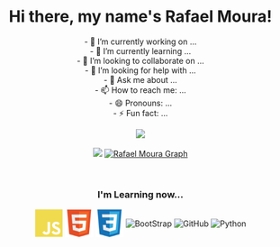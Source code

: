 <div>
  <h1 align="center">
    Hi there, my name's Rafael Moura!
  </h1>

  <p align="center">
   - 🔭 I’m currently working on ... <br>
- 🌱 I’m currently learning ... <br>
- 👯 I’m looking to collaborate on ... <br>
- 🤔 I’m looking for help with ... <br>
- 💬 Ask me about ... <br>
- 📫 How to reach me: ... <br>
- 😄 Pronouns: ... <br>
- ⚡ Fun fact: ... <br>
  </p>
  
</div>

<div align="center">
  <img src="https://github-readme-stats-git-masterrstaa-rickstaa.vercel.app/api?username=rafaelmoura23&theme=blue"/>   
</div>

<p align="center">
   <img src="https://github-profile-trophy.vercel.app/?username=rafaelmoura23&theme=dracula&row=2&no-bg=true&column=3&margin-w=15&margin-h=15" />
  <a href="https://github.com/ashutosh00710/github-readme-activity-graph"><img alt="Rafael Moura Graph" src="https://github-readme-activity-graph.vercel.app/graph?username=rafaelmoura23&theme=tokyo-night&bg_color=000000&hide_border=true" /></a>
</p>


<div align="center" valign="top"><br>
<h3>I'm Learning now...</h3>
  <img align="center" alt="Js" height="50" width="50" src="https://raw.githubusercontent.com/devicons/devicon/master/icons/javascript/javascript-plain.svg">
  <img align="center" alt="HTML" height="50" width="50" src="https://raw.githubusercontent.com/devicons/devicon/master/icons/html5/html5-original.svg">
  <img align="center" alt="CSS" height="50" width="50" src="https://raw.githubusercontent.com/devicons/devicon/master/icons/css3/css3-original.svg">
  <img align="center" alt="BootStrap" height="50" width="50" src="https://cdn.jsdelivr.net/gh/devicons/devicon/icons/bootstrap/bootstrap-original.svg">
  <img align="center" alt="GitHub" height="50" width="50" src="https://cdn.jsdelivr.net/gh/devicons/devicon/icons/github/github-original.svg">
  <img align="center" alt="Python" height="50" width="50" src="https://cdn.jsdelivr.net/gh/devicons/devicon/icons/python/python-original.svg">
  <br>
  





          
          
          
  




  
</div><br>


 

          


